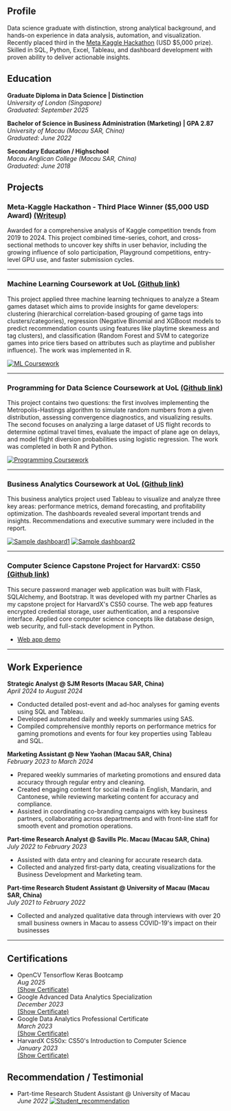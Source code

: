 ## Profile
Data science graduate with distinction, strong analytical background, and hands-on experience in data analysis, automation, and visualization. Recently placed third in the [Meta Kaggle Hackathon](https://www.kaggle.com/competitions/meta-kaggle-hackathon) (USD $5,000 prize). Skilled in SQL, Python, Excel, Tableau, and dashboard development with proven ability to deliver actionable insights.

## Education
**Graduate Diploma in Data Science | Distinction**
  <br>_University of London (Singapore)_
  <br>_Graduated: September 2025_

**Bachelor of Science in Business Administration (Marketing) | GPA 2.87**
  <br>_University of Macau (Macau SAR, China)_
  <br>_Graduated: June 2022_

**Secondary Education / Highschool**
  <br>_Macau Anglican College (Macau SAR, China)_
  <br>_Graduated: June 2018_

## Projects  

### Meta-Kaggle Hackathon - Third Place Winner ($5,000 USD Award) [(Writeup)](https://www.kaggle.com/competitions/meta-kaggle-hackathon/writeups/kaggle-journeys-cohorts-and-competition-shifts)
Awarded for a comprehensive analysis of Kaggle competition trends from 2019 to 2024. This project combined time-series, cohort, and cross-sectional methods to uncover key shifts in user behavior, including the growing influence of solo participation, Playground competitions, entry-level GPU use, and faster submission cycles.

---

### Machine Learning Coursework at UoL [(Github link)](https://github.com/stevensio123/GradDip-Datascience/blob/main/ST3189_MachineLearning)

This project applied three machine learning techniques to analyze a Steam games dataset which aims to provide insights for game developers: clustering (hierarchical correlation-based grouping of game tags into clusters/categories), regression (Negative Binomial and XGBoost models to predict recommendation counts using features like playtime skewness and tag clusters), and classification (Random Forest and SVM to categorize games into price tiers based on attributes such as playtime and publisher influence). The work was implemented in R.

[![ML Coursework](/assets/img/ml_coursework.png)](/portfolio/assets/img/ml_coursework.png)

---

### Programming for Data Science Coursework at UoL [(Github link)](https://github.com/stevensio123/GradDip-Datascience/tree/main/ST2195_ProgrammingDataScience)

This project contains two questions: the first involves implementing the Metropolis-Hastings algorithm to simulate random numbers from a given distribution, assessing convergence diagnostics, and visualizing results. The second focuses on analyzing a large dataset of US flight records to determine optimal travel times, evaluate the impact of plane age on delays, and model flight diversion probabilities using logistic regression. The work was completed in both R and Python.

[![Programming Coursework](/assets/img/program_courswork.png)](/portfolio/asshttps://courses.opencv.org/certificates/2717c4c31d7b4cfea2be09a66bcdf908ets/img/program_courswork.png)

---

### Business Analytics Coursework at UoL [(Github link)](https://github.com/stevensio123/GradDip-Datascience/tree/main/ST2187_BizAnalytics)

This business analytics project used Tableau to visualize and analyze three key areas: performance metrics, demand forecasting, and profitability optimization. The dashboards revealed several important trends and insights. Recommendations and executive summary were included in the report.

[![Sample dashboard1](/assets/img/biz_coursework1.jpg)](/portfolio/assets/img/biz_coursework1.jpg)
[![Sample dashboard2](/assets/img/biz_coursework2.jpg)](/portfolio/assets/img/biz_coursework2.jpg)

---

### Computer Science Capstone Project for HarvardX: CS50 [(Github link)](https://github.com/stevensio123/SafeKeep?tab=readme-ov-file)

This secure password manager web application was built with Flask, SQLAlchemy, and Bootstrap. It was developed with my partner Charles as my capstone project for HarvardX's CS50 course. The web app features encrypted credential storage, user authentication, and a responsive interface. Applied core computer science concepts like database design, web security, and full-stack development in Python.

- [Web app demo](https://www.youtube.com/watch?v=DSxv5b84eWo)

---
  
## Work Experience
**Strategic Analyst @ SJM Resorts (Macau SAR, China)**
<br> _April 2024 to August 2024_
- Conducted detailed post-event and ad-hoc analyses for gaming events using SQL and Tableau.
- Developed automated daily and weekly summaries using SAS.
- Compiled comprehensive monthly reports on performance metrics for gaming promotions and events for four key properties using Tableau and SQL.

**Marketing Assistant @ New Yaohan (Macau SAR, China)** 
<br> _February 2023 to March 2024_
- Prepared weekly summaries of marketing promotions and ensured data accuracy through regular entry and cleaning.
- Created engaging content for social media in English, Mandarin, and Cantonese, while reviewing marketing content for accuracy and compliance.
- Assisted in coordinating co-branding campaigns with key business partners, collaborating across departments and with front-line staff for smooth event and promotion operations.

**Part-time Research Analyst @ Savills Plc. Macau (Macau SAR, China)** 
<br> _July 2022 to February 2023_
- Assisted with data entry and cleaning for accurate research data.
- Collected and analyzed first-party data, creating visualizations for the Business Development and Marketing team.

**Part-time Research Student Assistant @ University of Macau (Macau SAR, China)** 
<br> _July 2021 to February 2022_
- Collected and analyzed qualitative data through interviews with over 20 small business owners in Macau to assess COVID-19's impact on their businesses

---

## Certifications
- OpenCV Tensorflow Keras Bootcamp
  <br> _Aug 2025_
  <br> [(Show Certificate)](https://courses.opencv.org/certificates/2717c4c31d7b4cfea2be09a66bcdf908)
- Google Advanced Data Analytics Specialization
  <br> _December 2023_
  <br> [(Show Certificate)](https://www.coursera.org/account/accomplishments/specialization/WQB2ACZZ78DM)
- Google Data Analytics Professional Certificate
  <br> _March 2023_
  <br> [(Show Certificate)](https://www.coursera.org/account/accomplishments/professional-cert/XRALR5Y29QCN)
- HarvardX CS50x: CS50's Introduction to Computer Science
  <br> _January 2023_
  <br> [(Show Certificate)](https://courses.edx.org/certificates/a7c81820db5342429d5df4c2b410aad3)

## Recommendation / Testimonial
- Part-time Research Student Assistant @ University of Macau
  <br> _June 2022_
  [![Student_recommendation](/assets/img/umac_recommend.jpg)](/portfolio/assets/img/umac_recommend.jpg)


